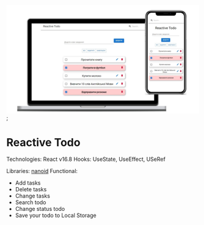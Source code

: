 ![prewiew app](./preview.jpg);

# Reactive Todo

Technologies: React v16.8
Hooks: UseState, UseEffect, USeRef

Libraries: [nanoid](https://www.npmjs.com/package/nanoid)
Functional:

- Add tasks
- Delete tasks
- Change tasks
- Search todo
- Change status todo
- Save your todo to Local Storage
